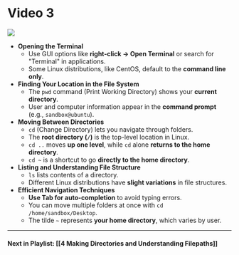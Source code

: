 # Video 3
![](https://www.youtube.com/watch?v=lI0mUMqBesU&list=PLqux0fXsj7x3WYm6ZWuJnGC1rXQZ1018M&index=3)

- **Opening the Terminal**    
    - Use GUI options like **right-click → Open Terminal** or search for "Terminal" in applications.
    - Some Linux distributions, like CentOS, default to the **command line only**.
- **Finding Your Location in the File System**
    - The `pwd` command (Print Working Directory) shows your **current directory**.
    - User and computer information appear in the **command prompt** (e.g., `sandbox@ubuntu`).
- **Moving Between Directories**
    - `cd` (Change Directory) lets you navigate through folders.
    - The **root directory (`/`)** is the top-level location in Linux.
    - `cd ..` moves **up one level**, while `cd` alone **returns to the home directory**.
    - `cd ~` is a shortcut to go **directly to the home directory**.
- **Listing and Understanding File Structure**
    - `ls` lists contents of a directory.
    - Different Linux distributions have **slight variations** in file structures.
- **Efficient Navigation Techniques**
    - **Use Tab for auto-completion** to avoid typing errors.
    - You can move multiple folders at once with `cd /home/sandbox/Desktop`.
    - The tilde `~` represents **your home directory**, which varies by user.


---
#### Next in Playlist: [[4 Making Directories and Understanding Filepaths]]